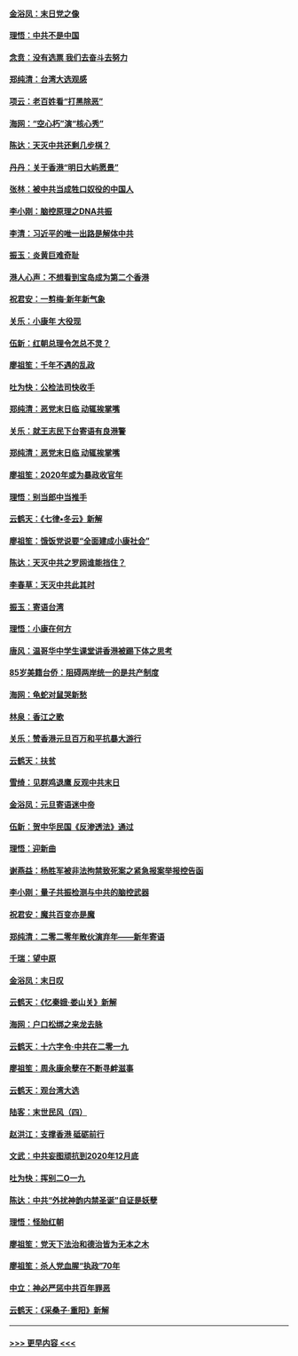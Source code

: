 #### [金浴凤：末日党之像](../pages/nsc993/n11787475.md?t=01122122) 
#### [理悟：中共不是中国](../pages/nsc993/n11787463.md?t=01122122) 
#### [念贲：没有选票  我们去奋斗去努力](../pages/nsc993/n11787398.md?t=01122122) 
#### [郑纯清：台湾大选观感](../pages/nsc993/n11786210.md?t=01122122) 
#### [项云：老百姓看“打黑除恶”](../pages/nsc993/n11785398.md?t=01122122) 
#### [海网：“空心朽”演“核心秀”](../pages/nsc993/n11783874.md?t=01122122) 
#### [陈达：天灭中共还剩几步棋？](../pages/nsc993/n11783719.md?t=01122122) 
#### [丹丹：关于香港“明日大屿愿景”](../pages/nsc993/n11783273.md?t=01122122) 
#### [张林：被中共当成牲口奴役的中国人](../pages/nsc993/n11782397.md?t=01122122) 
#### [李小刚：脑控原理之DNA共振](../pages/nsc993/n11780962.md?t=01122122) 
#### [李清：习近平的唯一出路是解体中共](../pages/nsc993/n11780866.md?t=01122122) 
#### [振玉：炎黄巨难奇耻](../pages/nsc993/n11779632.md?t=01122122) 
#### [港人心声：不想看到宝岛成为第二个香港](../pages/nsc993/n11778817.md?t=01122122) 
#### [祝君安：一剪梅‧新年新气象](../pages/nsc993/n11776340.md?t=01122122) 
#### [关乐：小康年 大役现](../pages/nsc993/n11774213.md?t=01122122) 
#### [伍新：红朝总理令怎总不灵？](../pages/nsc993/n11770813.md?t=01122122) 
#### [廖祖笙：千年不遇的乱政](../pages/nsc993/n11770373.md?t=01122122) 
#### [吐为快：公检法司快收手](../pages/nsc993/n11770359.md?t=01122122) 
#### [郑纯清：恶党末日临 动辄挨掌嘴](../pages/nsc993/n11769912.md?t=01122122) 
#### [关乐：就王志民下台寄语有良港警](../pages/nsc993/n11769903.md?t=01122122) 
#### [郑纯清：恶党末日临 动辄挨掌嘴](../pages/nsc993/n11769356.md?t=01122122) 
#### [廖祖笙：2020年或为暴政收官年](../pages/nsc993/n11768216.md?t=01122122) 
#### [理悟：别当郎中当推手](../pages/nsc993/n11768243.md?t=01122122) 
#### [云鹤天：《七律▪冬云》新解](../pages/nsc993/n11768204.md?t=01122122) 
#### [廖祖笙：饿饭党说要“全面建成小康社会”](../pages/nsc993/n11767482.md?t=01122122) 
#### [陈达：天灭中共之罗网谁能挡住？](../pages/nsc993/n11767465.md?t=01122122) 
#### [李春草：天灭中共此其时](../pages/nsc993/n11767452.md?t=01122122) 
#### [振玉：寄语台湾](../pages/nsc993/n11767432.md?t=01122122) 
#### [理悟：小康在何方](../pages/nsc993/n11767394.md?t=01122122) 
#### [唐风：温哥华中学生课堂讲香港被踢下体之思考](../pages/nsc993/n11766848.md?t=01122122) 
#### [85岁美籍台侨：阻碍两岸统一的是共产制度](../pages/nsc993/n11765043.md?t=01122122) 
#### [海网：龟蛇对鼠哭新愁](../pages/nsc993/n11764895.md?t=01122122) 
#### [林泉：香江之歌](../pages/nsc993/n11764415.md?t=01122122) 
#### [关乐：赞香港元旦百万和平抗暴大游行](../pages/nsc993/n11764382.md?t=01122122) 
#### [云鹤天：扶贫](../pages/nsc993/n11764245.md?t=01122122) 
#### [雪绮：见群鸡退鹰  反观中共末日](../pages/nsc993/n11762112.md?t=01122122) 
#### [金浴凤：元旦寄语迷中帝](../pages/nsc993/n11761788.md?t=01122122) 
#### [伍新：贺中华民国《反渗透法》通过](../pages/nsc993/n11761994.md?t=01122122) 
#### [理悟：迎新曲](../pages/nsc993/n11761152.md?t=01122122) 
#### [谢燕益：杨胜军被非法拘禁致死案之紧急报案举报控告函](../pages/nsc993/n11756134.md?t=01122122) 
#### [李小刚：量子共振检测与中共的脑控武器](../pages/nsc993/n11754518.md?t=01122122) 
#### [祝君安：魔共百变亦是魔](../pages/nsc993/n11754469.md?t=01122122) 
#### [郑纯清：二零二零年散伙演弃年——新年寄语](../pages/nsc993/n11754195.md?t=01122122) 
#### [千瑞：望中原](../pages/nsc993/n11754159.md?t=01122122) 
#### [金浴凤：末日叹](../pages/nsc993/n11752359.md?t=01122122) 
#### [云鹤天：《忆秦娥‧娄山关》新解](../pages/nsc993/n11752348.md?t=01122122) 
#### [海网：户口松绑之来龙去脉](../pages/nsc993/n11752328.md?t=01122122) 
#### [云鹤天：十六字令‧中共在二零一九](../pages/nsc993/n11752305.md?t=01122122) 
#### [廖祖笙：周永康余孽在不断寻衅滋事](../pages/nsc993/n11751013.md?t=01122122) 
#### [云鹤天：观台湾大选](../pages/nsc993/n11751007.md?t=01122122) 
#### [陆客：末世民风（四）](../pages/nsc993/n11749203.md?t=01122122) 
#### [赵洪江：支撑香港 砥砺前行](../pages/nsc993/n11748482.md?t=01122122) 
#### [文武：中共妄图顽抗到2020年12月底](../pages/nsc993/n11748446.md?t=01122122) 
#### [吐为快：挥别二O一九](../pages/nsc993/n11748411.md?t=01122122) 
#### [陈达：中共“外扰神韵内禁圣诞”自证是妖孽](../pages/nsc993/n11748226.md?t=01122122) 
#### [理悟：怪胎红朝](../pages/nsc993/n11748206.md?t=01122122) 
#### [廖祖笙：党天下法治和德治皆为无本之木](../pages/nsc993/n11748135.md?t=01122122) 
#### [廖祖笙：杀人党血腥“执政”70年](../pages/nsc993/n11745144.md?t=01122122) 
#### [中立：神必严惩中共百年罪恶](../pages/nsc993/n11744970.md?t=01122122) 
#### [云鹤天：《采桑子‧重阳》新解](../pages/nsc993/n11744948.md?t=01122122) 

----
#### [ >>> 更早内容 <<< ](../indexes/nsc993-earlier.md)
